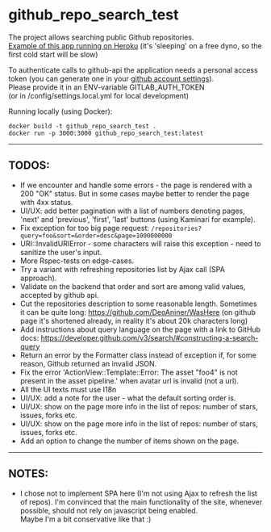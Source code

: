 # github_repo_search_test

The project allows searching public Github repositories.         
[Example of this app running on Heroku](https://gorg-repo-search.herokuapp.com/repositories)
(it's 'sleeping' on a free dyno, so the first cold start will be slow)

To authenticate calls to github-api the application needs a personal access token (you can generate one in your [github account settings](https://github.com/settings/tokens)).         
Please provide it in an ENV-variable GITLAB_AUTH_TOKEN      
(or in /config/settings.local.yml for local development)         

Running locally (using Docker):
```
docker build -t github_repo_search_test .
docker run -p 3000:3000 github_repo_search_test:latest
```

----

## TODOS:

- If we encounter and handle some errors - the page is rendered with a 200 "OK" status. But in some cases maybe better to render the page with 4xx status.
- UI/UX: add better pagination with a list of numbers denoting pages, 'next' and 'previous', 'first', 'last' buttons (using Kaminari for example).
- Fix exception for too big page request: `/repositories?query=foo&sort=&order=desc&page=1000000000`
- URI::InvalidURIError - some characters will raise this exception - need to sanitize the user's input. 
- More Rspec-tests on edge-cases.
- Try a variant with refreshing repositories list by Ajax call (SPA approach).
- Validate on the backend that order and sort are among valid values, accepted by github api.
- Cut the repositories description to some reasonable length. Sometimes it can be quite long: https://github.com/DeoAniner/WasHere (on github page it's shortened already, in reality it's about 20k characters long)        
- Add instructions about query language on the page with a link to GitHub docs: https://developer.github.com/v3/search/#constructing-a-search-query
- Return an error by the Formatter class instead of exception if, for some reason, Github returned an invalid JSON.        
- Fix the error 'ActionView::Template::Error: The asset "foo4" is not present in the asset pipeline.' when avatar url is invalid (not a url).     
- All the UI texts must use I18n
- UI/UX: add a note for the user - what the default sorting order is.
- UI/UX: show on the page more info in the list of repos: number of stars, issues, forks etc.
- UI/UX: show on the page more info in the list of repos: number of stars, issues, forks etc.
- Add an option to change the number of items shown on the page.

----

## NOTES:
- I chose not to implement SPA here (I'm not using Ajax to refresh the list of repos).
  I'm convinced that the main functionality of the site, whenever possible, should not rely on javascript being enabled.        
  Maybe I'm a bit conservative like that :) 


